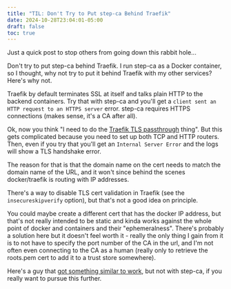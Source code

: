 ```yaml
---
title: "TIL: Don't Try to Put step-ca Behind Traefik"
date: 2024-10-28T23:04:01-05:00
draft: false
toc: true
---
```


Just a quick post to stop others from going down this rabbit hole...

Don't try to put step-ca behind Traefik. I run step-ca as a Docker container, so I thought, why not try to put it behind Traefik with my other services? Here's why not.

Traefik by default terminates SSL at itself and talks plain HTTP to the backend containers. Try that with step-ca and you'll get a `client sent an HTTP request to an HTTPS server` error. step-ca requires HTTPS connections (makes sense, it's a CA after all).

Ok, now you think "I need to do the [Traefik TLS passthrough](https://doc.traefik.io/traefik/routing/routers/#passthrough) thing". But this gets complicated because you need to set up both TCP and HTTP routers. Then, even if you try that you'll get an `Internal Server Error` and the logs will show a TLS handshake error.

The reason for that is that the domain name on the cert needs to match the domain name of the URL, and it won't since behind the scenes docker/traefik is routing with IP addresses.

There's a way to disable TLS cert validation in Traefik (see the `insecureskipverify` option), but that's not a good idea on principle.

You could maybe create a different cert that has the docker IP address, but that's not really intended to be static and kinda works against the whole point of docker and containers and their "ephemeralness". There's probably a solution here but it doesn't feel worth it - really the only thing I gain from it is to not have to specify the port number of the CA in the url, and I'm not often even connecting to the CA as a human (really only to retrieve the roots.pem cert to add it to a trust store somewhere).

Here's a guy that [got something similar to work](https://blog.alexanderhopgood.com/traefik/letsencrypt/2020/07/18/traefik-tls-passthrough), but not with step-ca, if you really want to pursue this further.



